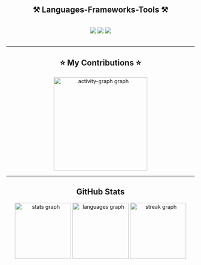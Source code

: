 <h2 align="center">⚒️ Languages-Frameworks-Tools ⚒️</h2>
<br/>
<div align="center">
    <img src="https://skillicons.dev/icons?i=python,c,cpp,java,react"/>
    <img src="https://skillicons.dev/icons?i=html,css,javascript,tailwindcss,aws,postman"/>
    <img src="https://skillicons.dev/icons?i=nodejs,expressjs,prisma,postgresql,firebase,supabase,mongodb,git,github,vercel" />
</div>

<br/>
<hr/>

<div align="center">
  <h2>⭐ My Contributions ⭐</h2>
  <img src="https://github-readme-activity-graph.vercel.app/graph?username=navyabijoy&radius=16&theme=github-dark&area=true&order=5" height="250" alt="activity-graph graph" />
</div>

<hr/>

<h2 align="center">GitHub Stats</h2>

<div align="center">
  <img src="https://github-readme-stats.vercel.app/api?username=navyabijoy&hide_title=false&hide_rank=false&show_icons=true&include_all_commits=true&count_private=true&disable_animations=false&theme=dark&locale=en&hide_border=false&order=1" height="150" alt="stats graph"  />
  <img src="https://github-readme-stats.vercel.app/api/top-langs?username=navyabijoy&locale=en&hide_title=false&layout=compact&card_width=320&langs_count=5&theme=dark&hide_border=false&order=2" height="150" alt="languages graph"  />
  <img src="https://streak-stats.demolab.com?user=navyabijoy&locale=en&mode=daily&theme=dark&hide_border=false&border_radius=5&order=3" height="150" alt="streak graph"  />
</div>
